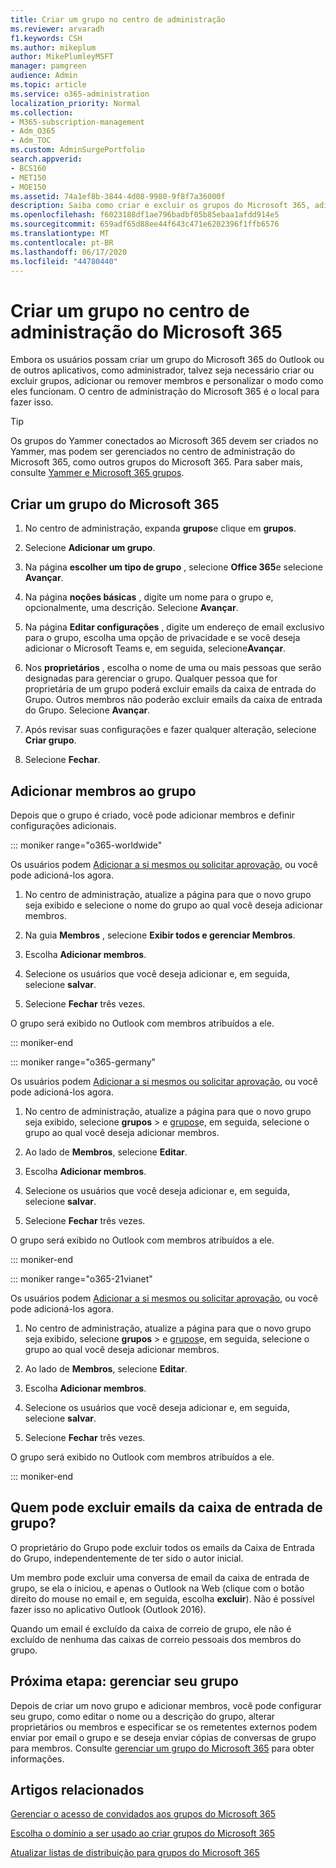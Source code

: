 ```yaml
---
title: Criar um grupo no centro de administração
ms.reviewer: arvaradh
f1.keywords: CSH
ms.author: mikeplum
author: MikePlumleyMSFT
manager: pamgreen
audience: Admin
ms.topic: article
ms.service: o365-administration
localization_priority: Normal
ms.collection:
- M365-subscription-management
- Adm_O365
- Adm_TOC
ms.custom: AdminSurgePortfolio
search.appverid:
- BCS160
- MET150
- MOE150
ms.assetid: 74a1ef8b-3844-4d08-9980-9f8f7a36000f
description: Saiba como criar e excluir os grupos do Microsoft 365, adicionar e remover membros do grupo e personalizar como o grupo funciona.
ms.openlocfilehash: f6023188df1ae796badbf05b85ebaa1afdd914e5
ms.sourcegitcommit: 659adf65d88ee44f643c471e6202396f1ffb6576
ms.translationtype: MT
ms.contentlocale: pt-BR
ms.lasthandoff: 06/17/2020
ms.locfileid: "44780440"
---
```

# <a name="create-a-group-in-the-microsoft-365-admin-center"></a>Criar um grupo no centro de administração do Microsoft 365
  
Embora os usuários possam criar um grupo do Microsoft 365 do Outlook ou de outros aplicativos, como administrador, talvez seja necessário criar ou excluir grupos, adicionar ou remover membros e personalizar o modo como eles funcionam. O centro de administração do Microsoft 365 é o local para fazer isso. 

> [!TIP]
> Os grupos do Yammer conectados ao Microsoft 365 devem ser criados no Yammer, mas podem ser gerenciados no centro de administração do Microsoft 365, como outros grupos do Microsoft 365. Para saber mais, consulte [Yammer e Microsoft 365 grupos](https://docs.microsoft.com/yammer/manage-yammer-groups/yammer-and-office-365-groups). 

## <a name="create-a-microsoft-365-group"></a>Criar um grupo do Microsoft 365

1. No centro de administração, expanda **grupos**e clique em **grupos**.

2. Selecione **Adicionar um grupo**.
  
3. Na página **escolher um tipo de grupo** , selecione **Office 365**e selecione **Avançar**.

4. Na página **noções básicas** , digite um nome para o grupo e, opcionalmente, uma descrição. Selecione **Avançar**.
    
5. Na página **Editar configurações** , digite um endereço de email exclusivo para o grupo, escolha uma opção de privacidade e se você deseja adicionar o Microsoft Teams e, em seguida, selecione**Avançar**.
    
6. Nos **proprietários** , escolha o nome de uma ou mais pessoas que serão designadas para gerenciar o grupo. Qualquer pessoa que for proprietária de um grupo poderá excluir emails da caixa de entrada do Grupo. Outros membros não poderão excluir emails da caixa de entrada do Grupo. Selecione **Avançar**.
    
7. Após revisar suas configurações e fazer qualquer alteração, selecione **Criar grupo**.

8. Selecione **Fechar**.
    
## <a name="add-members-to-the-group"></a>Adicionar membros ao grupo

Depois que o grupo é criado, você pode adicionar membros e definir configurações adicionais.

::: moniker range="o365-worldwide"

Os usuários podem [Adicionar a si mesmos ou solicitar aprovação](https://support.microsoft.com/office/2e59e19c-b872-44c8-ae84-0acc4b79c45d), ou você pode adicioná-los agora.

1. No centro de administração, atualize a página para que o novo grupo seja exibido e selecione o nome do grupo ao qual você deseja adicionar membros.
    
2. Na guia **Membros** , selecione **Exibir todos e gerenciar Membros**.

3. Escolha **Adicionar membros**.
    
4. Selecione os usuários que você deseja adicionar e, em seguida, selecione **salvar**.
    
5. Selecione **Fechar** três vezes. 
    
O grupo será exibido no Outlook com membros atribuídos a ele.

::: moniker-end

::: moniker range="o365-germany"

Os usuários podem [Adicionar a si mesmos ou solicitar aprovação](https://support.microsoft.com/office/2e59e19c-b872-44c8-ae84-0acc4b79c45d), ou você pode adicioná-los agora.
1. No centro de administração, atualize a página para que o novo grupo seja exibido, selecione **grupos** \> e <a href="https://go.microsoft.com/fwlink/p/?linkid=2052855" target="_blank">grupos</a>e, em seguida, selecione o grupo ao qual você deseja adicionar membros.
    
2. Ao lado de **Membros**, selecione **Editar**.
3. Escolha **Adicionar membros**.
    
4. Selecione os usuários que você deseja adicionar e, em seguida, selecione **salvar**.
    
5. Selecione **Fechar** três vezes. 
    
O grupo será exibido no Outlook com membros atribuídos a ele.
  
::: moniker-end

::: moniker range="o365-21vianet"

Os usuários podem [Adicionar a si mesmos ou solicitar aprovação](https://support.microsoft.com/office/2e59e19c-b872-44c8-ae84-0acc4b79c45d), ou você pode adicioná-los agora.
1. No centro de administração, atualize a página para que o novo grupo seja exibido, selecione **grupos** \> e <a href="https://go.microsoft.com/fwlink/p/?linkid=2052855" target="_blank">grupos</a>e, em seguida, selecione o grupo ao qual você deseja adicionar membros.
    
2. Ao lado de **Membros**, selecione **Editar**.
3. Escolha **Adicionar membros**.
    
4. Selecione os usuários que você deseja adicionar e, em seguida, selecione **salvar**.
    
5. Selecione **Fechar** três vezes. 
    
O grupo será exibido no Outlook com membros atribuídos a ele.
  
::: moniker-end

## <a name="who-can-delete-email-from-the-group-inbox"></a>Quem pode excluir emails da caixa de entrada de grupo?

O proprietário do Grupo pode excluir todos os emails da Caixa de Entrada do Grupo, independentemente de ter sido o autor inicial.
  
Um membro pode excluir uma conversa de email da caixa de entrada de grupo, se ela o iniciou, e apenas o Outlook na Web (clique com o botão direito do mouse no email e, em seguida, escolha **excluir**). Não é possível fazer isso no aplicativo Outlook (Outlook 2016).
  
Quando um email é excluído da caixa de correio de grupo, ele não é excluído de nenhuma das caixas de correio pessoais dos membros do grupo.

## <a name="next-step-manage-your-group"></a>Próxima etapa: gerenciar seu grupo

Depois de criar um novo grupo e adicionar membros, você pode configurar seu grupo, como editar o nome ou a descrição do grupo, alterar proprietários ou membros e especificar se os remetentes externos podem enviar por email o grupo e se deseja enviar cópias de conversas de grupo para membros. Consulte [gerenciar um grupo do Microsoft 365](manage-groups.md) para obter informações.

## <a name="related-articles"></a>Artigos relacionados

[Gerenciar o acesso de convidados aos grupos do Microsoft 365](https://support.microsoft.com/office/bfc7a840-868f-4fd6-a390-f347bf51aff6)

[Escolha o domínio a ser usado ao criar grupos do Microsoft 365](choose-domain-to-create-groups.md)

[Atualizar listas de distribuição para grupos do Microsoft 365](../manage/upgrade-distribution-lists.md)
